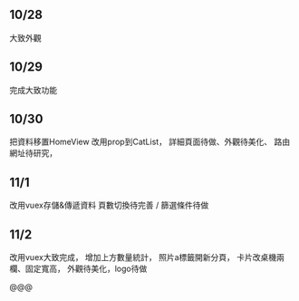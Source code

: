 ## 10/28
大致外觀

## 10/29
完成大致功能

## 10/30
把資料移置HomeView 改用prop到CatList，
詳細頁面待做、外觀待美化、
路由網址待研究，

## 11/1
改用vuex存儲&傳遞資料
頁數切換待完善 / 篩選條件待做

## 11/2
改用vuex大致完成，
增加上方數量統計，
照片a標籤開新分頁，
卡片改桌機兩欄、固定寬高，
外觀待美化，logo待做

@@@